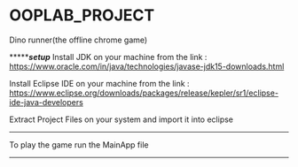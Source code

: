 # OOPLAB_PROJECT
Dino runner(the offline chrome game) 

**************************setup*********************
Install JDK on your machine from the link :
 https://www.oracle.com/in/java/technologies/javase-jdk15-downloads.html

Install Eclipse IDE on your machine from the link :
 https://www.eclipse.org/downloads/packages/release/kepler/sr1/eclipse-ide-java-developers


Extract Project Files on your system and import it into eclipse

**********************************************************************

To play the game run the MainApp file

***********************************************************
